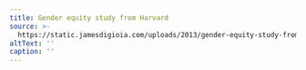 ```yaml
---
title: Gender equity study from Harvard
source: >-
  https://static.jamesdigioia.com/uploads/2013/gender-equity-study-from-harvard.jpg
altText: ''
caption: ''
---
```


